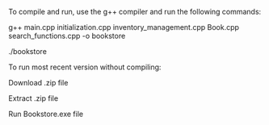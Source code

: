 To compile and run, use the g++ compiler and run the following commands:

g++ main.cpp initialization.cpp inventory_management.cpp Book.cpp search_functions.cpp -o bookstore

./bookstore



To run most recent version without compiling:

Download .zip file

Extract .zip file

Run Bookstore.exe file
